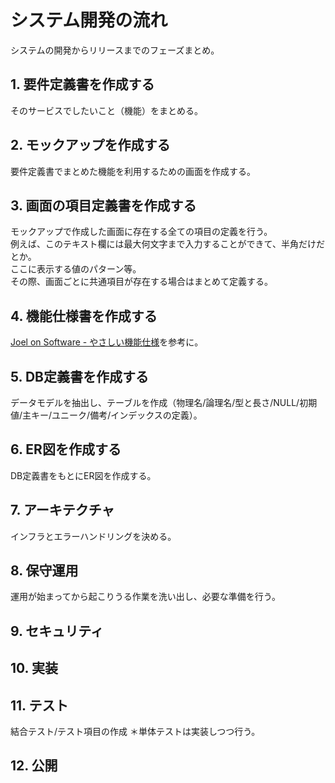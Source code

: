# システム開発の流れ

システムの開発からリリースまでのフェーズまとめ。

## 1. 要件定義書を作成する

そのサービスでしたいこと（機能）をまとめる。

## 2. モックアップを作成する

要件定義書でまとめた機能を利用するための画面を作成する。

## 3. 画面の項目定義書を作成する

モックアップで作成した画面に存在する全ての項目の定義を行う。  
例えば、このテキスト欄には最大何文字まで入力することができて、半角だけだとか。  
ここに表示する値のパターン等。  
その際、画面ごとに共通項目が存在する場合はまとめて定義する。

## 4. 機能仕様書を作成する

[Joel on Software - やさしい機能仕様](http://japanese.joelonsoftware.com/Articles/PainlessFunctionalSpecifi-2.html)を参考に。

## 5. DB定義書を作成する

データモデルを抽出し、テーブルを作成（物理名/論理名/型と長さ/NULL/初期値/主キー/ユニーク/備考/インデックスの定義）。　　

## 6. ER図を作成する

DB定義書をもとにER図を作成する。

## 7. アーキテクチャ

インフラとエラーハンドリングを決める。

## 8. 保守運用

運用が始まってから起こりうる作業を洗い出し、必要な準備を行う。

## 9. セキュリティ

## 10. 実装

## 11. テスト

結合テスト/テスト項目の作成
＊単体テストは実装しつつ行う。

## 12. 公開